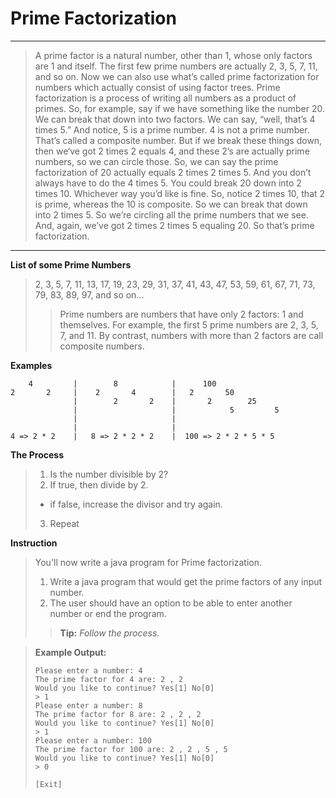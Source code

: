 # Prime Factorization

---

> A prime factor is a natural number, other than 1, whose only factors are 1 and itself. The first few prime numbers are actually 2, 3, 5, 7, 11, and so on. Now we can also use what’s called prime factorization for numbers which actually consist of using factor trees. Prime factorization is a process of writing all numbers as a product of primes. So, for example, say if we have something like the number 20. We can break that down into two factors. We can say, “well, that’s 4 times 5.” And notice, 5 is a prime number. 4 is not a prime number. That’s called a composite number. But if we break these things down, then we‘ve got 2 times 2 equals 4, and these 2’s are actually prime numbers, so we can circle those. So, we can say the prime factorization of 20 actually equals 2 times 2 times 5. And you don’t always have to do the 4 times 5. You could break 20 down into 2 times 10. Whichever way you’d like is fine. So, notice 2 times 10, that 2 is prime, whereas the 10 is composite. So we can break that down into 2 times 5. So we’re circling all the prime numbers that we see. And, again, we’ve got 2 times 2 times 5 equaling 20. So that’s prime factorization.

---

**List of some Prime Numbers**
>2, 3, 5, 7, 11, 13, 17, 19, 23, 29, 31, 37, 41, 43, 47, 53, 59, 61, 67, 71, 73, 79, 83, 89, 97, and so on...
> >Prime numbers are numbers that have only 2 factors: 1 and themselves. For example, the first 5 prime numbers are 2, 3, 5, 7, and 11. By contrast, numbers with more than 2 factors are call composite numbers.

**Examples**

        4         |        8            |      100                  
    2       2     |    2       4        |   2       50              
                  |        2       2    |       2        25         
                  |                     |            5         5    
                  |                     |                           
                  |                     |                           
    4 => 2 * 2    |   8 => 2 * 2 * 2    |  100 => 2 * 2 * 5 * 5

**The Process**
> 1. Is the number divisible by 2?
> 2. If true, then divide by 2.
>   - if false, increase the divisor and try again.
> 3. Repeat

**Instruction**
> You'll now write a java program for Prime factorization.
> 1. Write a java program that would get the prime factors of any input number.
> 2. The user should have an option to be able to enter another number or end the program.
> > **Tip:** _Follow the process_.

   >**Example Output:**
   >
   > ```shell
   > Please enter a number: 4
   > The prime factor for 4 are: 2 , 2
   > Would you like to continue? Yes[1] No[0]
   > > 1
   > Please enter a number: 8
   > The prime factor for 8 are: 2 , 2 , 2
   > Would you like to continue? Yes[1] No[0]
   > > 1
   > Please enter a number: 100
   > The prime factor for 100 are: 2 , 2 , 5 , 5 
   > Would you like to continue? Yes[1] No[0]
   > > 0
   > 
   > [Exit]
   > ```